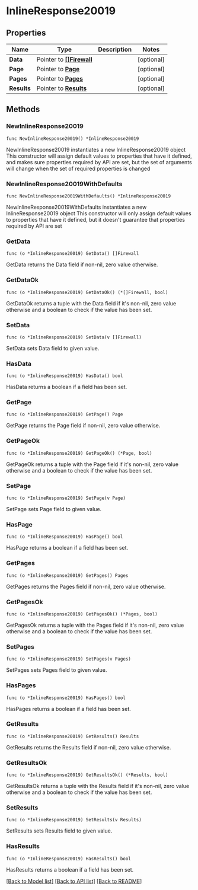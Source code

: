 # InlineResponse20019

## Properties

Name | Type | Description | Notes
------------ | ------------- | ------------- | -------------
**Data** | Pointer to [**[]Firewall**](Firewall.md) |  | [optional] 
**Page** | Pointer to [**Page**](Page.md) |  | [optional] 
**Pages** | Pointer to [**Pages**](Pages.md) |  | [optional] 
**Results** | Pointer to [**Results**](Results.md) |  | [optional] 

## Methods

### NewInlineResponse20019

`func NewInlineResponse20019() *InlineResponse20019`

NewInlineResponse20019 instantiates a new InlineResponse20019 object
This constructor will assign default values to properties that have it defined,
and makes sure properties required by API are set, but the set of arguments
will change when the set of required properties is changed

### NewInlineResponse20019WithDefaults

`func NewInlineResponse20019WithDefaults() *InlineResponse20019`

NewInlineResponse20019WithDefaults instantiates a new InlineResponse20019 object
This constructor will only assign default values to properties that have it defined,
but it doesn't guarantee that properties required by API are set

### GetData

`func (o *InlineResponse20019) GetData() []Firewall`

GetData returns the Data field if non-nil, zero value otherwise.

### GetDataOk

`func (o *InlineResponse20019) GetDataOk() (*[]Firewall, bool)`

GetDataOk returns a tuple with the Data field if it's non-nil, zero value otherwise
and a boolean to check if the value has been set.

### SetData

`func (o *InlineResponse20019) SetData(v []Firewall)`

SetData sets Data field to given value.

### HasData

`func (o *InlineResponse20019) HasData() bool`

HasData returns a boolean if a field has been set.

### GetPage

`func (o *InlineResponse20019) GetPage() Page`

GetPage returns the Page field if non-nil, zero value otherwise.

### GetPageOk

`func (o *InlineResponse20019) GetPageOk() (*Page, bool)`

GetPageOk returns a tuple with the Page field if it's non-nil, zero value otherwise
and a boolean to check if the value has been set.

### SetPage

`func (o *InlineResponse20019) SetPage(v Page)`

SetPage sets Page field to given value.

### HasPage

`func (o *InlineResponse20019) HasPage() bool`

HasPage returns a boolean if a field has been set.

### GetPages

`func (o *InlineResponse20019) GetPages() Pages`

GetPages returns the Pages field if non-nil, zero value otherwise.

### GetPagesOk

`func (o *InlineResponse20019) GetPagesOk() (*Pages, bool)`

GetPagesOk returns a tuple with the Pages field if it's non-nil, zero value otherwise
and a boolean to check if the value has been set.

### SetPages

`func (o *InlineResponse20019) SetPages(v Pages)`

SetPages sets Pages field to given value.

### HasPages

`func (o *InlineResponse20019) HasPages() bool`

HasPages returns a boolean if a field has been set.

### GetResults

`func (o *InlineResponse20019) GetResults() Results`

GetResults returns the Results field if non-nil, zero value otherwise.

### GetResultsOk

`func (o *InlineResponse20019) GetResultsOk() (*Results, bool)`

GetResultsOk returns a tuple with the Results field if it's non-nil, zero value otherwise
and a boolean to check if the value has been set.

### SetResults

`func (o *InlineResponse20019) SetResults(v Results)`

SetResults sets Results field to given value.

### HasResults

`func (o *InlineResponse20019) HasResults() bool`

HasResults returns a boolean if a field has been set.


[[Back to Model list]](../README.md#documentation-for-models) [[Back to API list]](../README.md#documentation-for-api-endpoints) [[Back to README]](../README.md)


